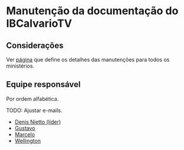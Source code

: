# Manutenção da documentação do IBCalvarioTV

## Considerações
Ver [página](/sobre-a-documentacao) que define os detalhes das manutenções para todos os ministérios.

## Equipe responsável

Por ordem alfabética.

TODO: Ajustar e-mails.

- [Denis Nietto (líder)](mailto:denisnietto@yahoo.com.br)
- [Gustavo](mailto:gustavo@hotmail.com)
- [Marcelo](mailto:marcelo@hotmail.com)
- [Wellington](mailto:wellington@hotmail.com)